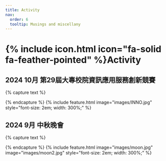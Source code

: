 ```yaml
---
title: Activity
nav:
  order: 6
  tooltip: Musings and miscellany
---
```


# {% include icon.html icon="fa-solid fa-feather-pointed" %}Activity

## 2024 10月 第29屆大專校院資訊應用服務創新競賽

{% capture text %}

{% endcapture %}
{%
  include feature.html
  image="images/INNO.jpg"
  style="font-size: 2em; width: 300%;"
%}

## 2024 9月 中秋晚會

{% capture text %}

{% endcapture %}
{%
  include feature.html
  image="images/moon.jpg"
  image="images/moon2.jpg"
  style="font-size: 2em; width: 300%;"
%}
